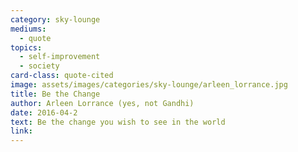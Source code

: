 ```yaml
---
category: sky-lounge
mediums:
  - quote
topics:
  - self-improvement
  - society
card-class: quote-cited
image: assets/images/categories/sky-lounge/arleen_lorrance.jpg
title: Be the Change
author: Arleen Lorrance (yes, not Gandhi)
date: 2016-04-2
text: Be the change you wish to see in the world
link:
---
```

